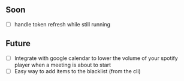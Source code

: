 ## Soon

- [ ] handle token refresh while still running

## Future

- [ ] Integrate with google calendar to lower the volume of your spotify player when a meeting is about to start
- [ ] Easy way to add items to the blacklist (from the cli)
